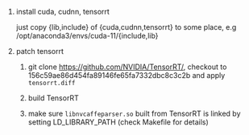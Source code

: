 1. install cuda, cudnn, tensorrt
   
   just copy {lib,include} of {cuda,cudnn,tensorrt} to some place, e.g
   /opt/anaconda3/envs/cuda-11/{include,lib}
   
2. patch tensorrt

   1. git clone https://github.com/NVIDIA/TensorRT/, checkout to
      156c59ae86d454fa89146fe65fa7332dbc8c3c2b and apply `tensorrt.diff`
      
   2. build TensorRT 
   
   3. make sure `libnvcaffeparser.so` built from TensorRT is linked by setting
      LD_LIBRARY_PATH (check Makefile for details)
   
   
